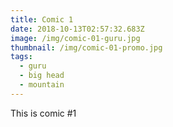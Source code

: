 ```yaml
---
title: Comic 1
date: 2018-10-13T02:57:32.683Z
image: /img/comic-01-guru.jpg
thumbnail: /img/comic-01-promo.jpg
tags:
  - guru
  - big head
  - mountain
---
```

This is comic #1
